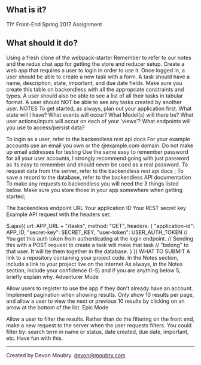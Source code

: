 What is it?
-----------
TIY Front-End Spring 2017 Assignment

What should it do?
------------------

Using a fresh clone of the webpack-starter
Remember to refer to our notes and the redux chat app for getting the store and reducer setup.
Create a web app that requires a user to login in order to use it.
Once logged in, a user should be able to create a new task with a form. A task should have a name, description, state, important, and due date fields.
Make sure you create this table on backendless with all the appropriate constraints and types.
A user should also be able to see a list of all their tasks in tabular format. A user should NOT be able to see any tasks created by another user.
NOTES
To get started, as always, plan out your application first. What state will I have? What events will occur? What Model(s) will there be? What user actions/inputs will occur on each of your 'views'? What endpoints will you use to access/persist data?

To login as a user, refer to the backendless rest api docs
For your example accounts use an email you own or the @example.com domain.
Do not make up email addresses for testing
Use the same easy to remember password for all your user accounts, I strongly recommend going with just password as its easy to remember and should never be used as a real password.
To request data from the server, refer to the backendless rest api docs ;
To save a record to the database, refer to the backendless API documentation
To make any requests to backendless you will need the 3 things listed below. Make sure you store those in your app somewhere when getting started;

The backendless endpoint URL
Your application ID
Your REST secret key
Example API request with the headers set:

  $.ajax({
    url: APP_URL + "/tasks",
    method: "GET",
    headers: {
      "application-id": APP_ID,
      "secret-key": SECRET_KEY,
      "user-token": USER_AUTH_TOKEN
      // You get this auth token from authenticating at the login endpoint.
      //  Sending this with a POST request to create a task will make that task
      //  "belong" to that user. It will tie them together in the database.
    }
  })
WHAT TO SUBMIT
A link to a repository containing your project code.
In the Notes section, include a link to your project live on the internet
As always, in the Notes section, include your confidence (1-5) and if you are anything below 5, briefly explain why.
Adventurer Mode

Allow users to register to use the app if they don't already have an account.
Implement pagination when showing results. Only show 10 results per page, and allow a user to view the next or previous 10 results by clicking on an arrow at the bottom of the list.
Epic Mode

Allow a user to filter the results. Rather than do the filtering on the front end, make a new request to the server when the user requests filters. You could filter by: search term in name or status, date created, due date, important, etc. Have fun with this.

--------------------------------------------------------------------------------
Created by Devon Moubry. devon@moubry.com
